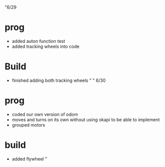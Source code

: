 "6/29
# prog
* added auton function test
* added tracking wheels into code
# Build
* finished adding both tracking wheels
"
" 6/30
# prog
* coded our own version of odom
* moves and turns on its own without using okapi to be able to implement 
* grouped motors

# build
* added flywheel
"

